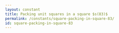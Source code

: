 ```yaml
---
layout: constant
title: Packing unit squares in a square $s(83)$
permalink: /constants/square-packing-in-square-83/
id: square-packing-in-square-83
---
```

